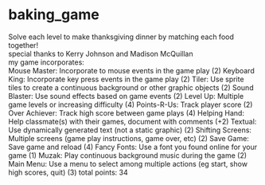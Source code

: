# baking_game
Solve each level to make thanksgiving dinner by matching each food together! <br>
special thanks to Kerry Johnson and Madison McQuillan <br>
my game incorporates: <br>
Mouse Master: Incorporate to mouse events in the game play (2)
Keyboard King: Incorporate key press events in the game play (2)
Tiler: Use sprite tiles to create a continuous background or other graphic objects (2)
Sound Blaster: Use sound effects based on game events (2)
Level Up: Multiple game levels or increasing difficulty (4)
Points-R-Us: Track player score (2)
Over Achiever: Track high score between game plays (4)
Helping Hand: Help classmate(s) with their games, document with comments (+2)
Textual: Use dynamically generated text (not a static graphic) (2)
Shifting Screens: Multiple screens (game play instructions, game over, etc) (2)
Save Game: Save game and reload (4)
Fancy Fonts: Use a font you found online for your game (1)
Muzak: Play continuous background music during the game (2)
Main Menu: Use a menu to select among multiple actions (eg start, show high scores, quit) (3)
total points: 34

